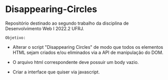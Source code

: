 # Disappearing-Circles
Repositório destinado ao segundo trabalho da disciplina de Desenvolvimento Web I 2022.2 UFRJ.

`Objetivo:`

- Alterar o script "Disappearing Circles" de modo que todos os elementos HTML sejam criados e/ou eliminados via a API de manipulação do DOM.

- O arquivo html correspondente deve possuir um body vazio.

- Criar a interface que quiser via javascript.
